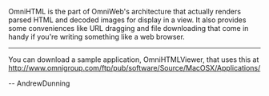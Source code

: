 

OmniHTML is the part of OmniWeb's architecture that actually renders parsed HTML and decoded images for display in a view. It also provides some conveniences like URL dragging and file downloading that come in handy if you're writing something like a web browser.

----

You can download a sample application, OmniHTMLViewer, that uses this at http://www.omnigroup.com/ftp/pub/software/Source/MacOSX/Applications/

-- AndrewDunning
